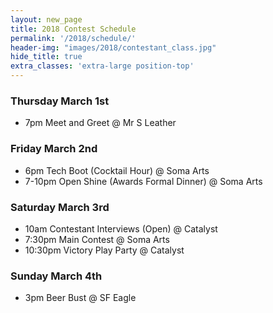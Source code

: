 ```yaml
---
layout: new_page
title: 2018 Contest Schedule
permalink: '/2018/schedule/'
header-img: "images/2018/contestant_class.jpg"
hide_title: true
extra_classes: 'extra-large position-top'
---
```


### Thursday March 1st

* 7pm Meet and Greet @ Mr S Leather

### Friday March 2nd

* 6pm Tech Boot (Cocktail Hour) @ Soma Arts
* 7-10pm Open Shine (Awards Formal Dinner) @ Soma Arts

### Saturday March 3rd

* 10am Contestant Interviews (Open) @ Catalyst
* 7:30pm Main Contest @ Soma Arts
* 10:30pm Victory Play Party @ Catalyst

### Sunday March 4th

* 3pm Beer Bust @ SF Eagle

